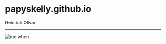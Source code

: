 # papyskelly.github.io
Heinrich Olivar

---

![me when](https://i.ytimg.com/vi/x7X107GNFNg/maxresdefault.jpg)
